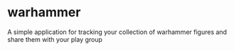 # warhammer
A simple application for tracking your collection of warhammer figures and share them with your play group
